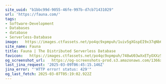 ```yaml
---
site_uuid: "b1bbc99d-9055-46fe-997b-d7cb71431029"
url: 'https://fauna.com/'
tags:
- Software-Development
- Databases
- database
- Serverless-Database
image:   https://images.ctfassets.net/po4qc9xpmpuh/1uiv5gXGspEI9x37qNb6Y0/5c48844dce8f2510f7bf4e90cc1dad2b/twitter_card_02__1_.png
site_name: Fauna
title: Fauna | The Distributed Serverless Database
favicon:   https://images.ctfassets.net/po4qc9xpmpuh/748wU03wXxETyOXXz54j9P/93d6bcdcefcca69f0c3b3d23af032efe/favicon.png
og_screenshot_url:   https://og-screenshots-prod.s3.amazonaws.com/1366x768/80/false/b506d9ae4f9f5f0376ec30aa9fea6e6f18766311949e417616094c93b8bb88f4.jpeg
last_jina_request: '2025-03-09T06:45:15.146Z'
jina_error: "'HTTP error! status: 429'"
og_last_fetch: 2025-03-07T05:19:02.922Z
---
```


